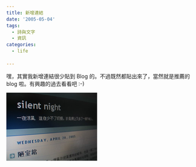 ```yaml
---
title: 新增連結
date: '2005-05-04'
tags:
  - 詩與文字
  - 資訊
categories:
  - life

---
```

嘿，其實我新增連結很少貼到 Blog 的。不過既然都貼出來了，當然就是推薦的 blog 啦。有興趣的過去看看吧 :-)  
  
  
[![silent night](images/0.jpg)](http://wowlai.blogspot.com/ "Photo Sharing")